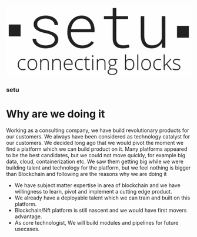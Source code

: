 ![setu](https://github.com/gawshindes/gawshindes.github.io/blob/main/assets/img/logo.png?raw=true)
### <i class="fas fa-square" aria-hidden="true"></i> setu <i class="fas fa-square" aria-hidden="true"></i>


# Why are we doing it

Working as a consulting company, we have build revolutionary products for our customers. We always have been considered as technology catalyst for our customers. We decided long ago that we would pivot the moment we find a platform which we can build product on it. Many platforms appeared to be the best candidates, but we could not move quickly, for example big data, cloud, containerization etc. We saw them getting big while we were building talent and technology for the platform, but we feel nothing is bigger than Blockchain and following are the reasons why we are doing it

- We have subject matter expertise in area of blockchain and we have willingness to learn, pivot and implement a cutting edge product.
- We already have a deployable talent which we can train and built on this platform.
- Blockchain/Nft platform is still nascent and we would have first movers advantage.
- As core technologist, We will build modules and pipelines for future usecases.
